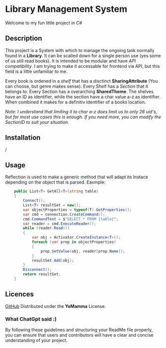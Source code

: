 # Library Management System
Welcome to my fun little project in *C#*

## Description

This project is a System with which to manage the ongoing task normally found in a __Library__. It can be scalled down for a single person use (yes some of us still read books). It is intended to be modular and have *API compatibility*. I am trying to make it accessable for frontend via API, but this field is a little unfamiliar to me. 

Every book is ordened in a _shelf_ that has a disctinct **SharingAttribute** (You can choose, but genre makes sense). Every Shelf has a _Section_ that it belongs to. Every Section has a overarching **SharedTheme**. The shelves have an ID as identifier, while the section have a char value a-z as identifier. When combined it makes for a definitiv identifier of a books location. 

*Note: I understand that limiting it to char a-z does limit us to only 26 uid's, but for most use cases this is enough. If you need more, you can modify the SectionID to suit your situation.*

## Installation

/

## Usage

Reflection is used to make a generic method that will adapt its Instace depending on the object that is parsed. Eaxmple: 
```csharp
    public List<T> GetAll<T>(string table)
    {
        Connect();
        List<T> resultSet = new();
        var objectProperties = typeof(T).GetProperties();
        var cmd = connection.CreateCommand();
        cmd.CommandText = $"SELECT * FROM {table}";
        var reader = cmd.ExecuteReader();
        while (reader.Read())
        {
            var obj = Activator.CreateInstance<T>();
            foreach (var prop in objectProperties)
            {
                prop.SetValue(obj, reader[prop.Name]);
            }
            resultSet.Add(obj);
        }
        Disconnect();
        return resultSet;
    }
```

## Licences

[GitHub](https://github.com/SebastianDeseke/LibraryManagementSystem)
Distributed under the __YoMamma__ License.

### What ChatGpt said :) 

By following these guidelines and structuring your ReadMe file properly, you can ensure that users and contributors will have a clear and concise understanding of your project.
